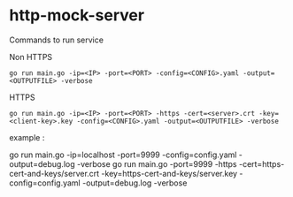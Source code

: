 # http-mock-server



Commands to run service



Non HTTPS

    go run main.go -ip=<IP> -port=<PORT> -config=<CONFIG>.yaml -output=<OUTPUTFILE> -verbose

HTTPS

    go run main.go -ip=<IP> -port=<PORT> -https -cert=<server>.crt -key=<client-key>.key -config=<CONFIG>.yaml -output=<OUTPUTFILE> -verbose

example : 

go run main.go -ip=localhost -port=9999  -config=config.yaml -output=debug.log -verbose
go run main.go -port=9999 -https -cert=https-cert-and-keys/server.crt -key=https-cert-and-keys/server.key -config=config.yaml -output=debug.log -verbose